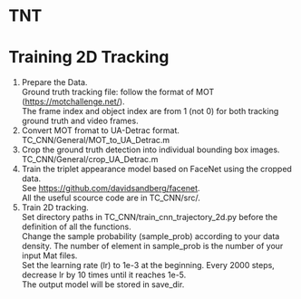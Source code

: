 # TNT
# Training 2D Tracking
1. Prepare the Data. <br />
Ground truth tracking file: follow the format of MOT (https://motchallenge.net/). <br />
The frame index and object index are from 1 (not 0) for both tracking ground truth and video frames. <br />
2. Convert MOT fromat to UA-Detrac format. <br />
TC_CNN/General/MOT_to_UA_Detrac.m <br />
3. Crop the ground truth detection into individual bounding box images. <br />
TC_CNN/General/crop_UA_Detrac.m <br />
4. Train the triplet appearance model based on FaceNet using the cropped data. <br />
See https://github.com/davidsandberg/facenet. <br />
All the useful scource code are in TC_CNN/src/. <br />
5. Train 2D tracking. <br />
Set directory paths in TC_CNN/train_cnn_trajectory_2d.py before the definition of all the functions. <br />
Change the sample probability (sample_prob) according to your data density. The number of element in sample_prob is the number of your input Mat files. <br />
Set the learning rate (lr) to 1e-3 at the beginning. Every 2000 steps, decrease lr by 10 times until it reaches 1e-5. <br />
The output model will be stored in save_dir. <br />
